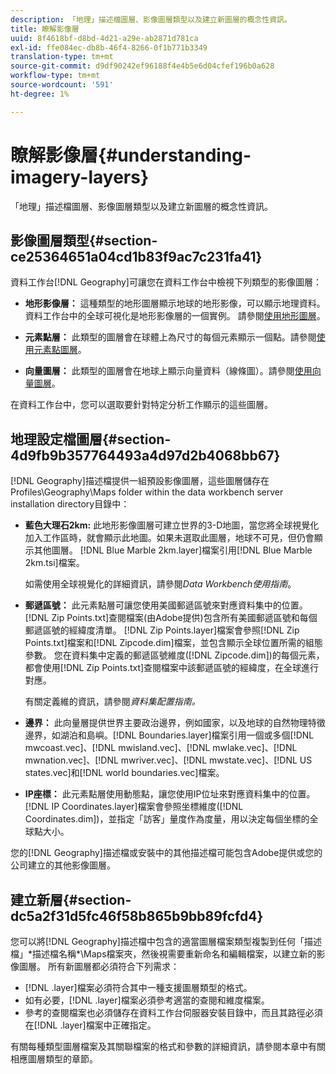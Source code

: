 ```yaml
---
description: 「地理」描述檔圖層、影像圖層類型以及建立新圖層的概念性資訊。
title: 瞭解影像層
uuid: 8f4618bf-d8bd-4d21-a29e-ab2871d781ca
exl-id: ffe084ec-db8b-46f4-8266-0f1b771b3349
translation-type: tm+mt
source-git-commit: d9df90242ef96188f4e4b5e6d04cfef196b0a628
workflow-type: tm+mt
source-wordcount: '591'
ht-degree: 1%

---
```


# 瞭解影像層{#understanding-imagery-layers}

「地理」描述檔圖層、影像圖層類型以及建立新圖層的概念性資訊。

## 影像圖層類型{#section-ce25364651a04cd1b83f9ac7c231fa41}

資料工作台[!DNL Geography]可讓您在資料工作台中檢視下列類型的影像圖層：

* **地形影像層：** 這種類型的地形圖層顯示地球的地形影像，可以顯示地理資料。資料工作台中的全球可視化是地形影像層的一個實例。 請參閱[使用地形圖層](../../../home/c-geo-oview/c-wk-img-lyrs/c-trn-img-lyrs/c-trn-img-lyrs.md#concept-8a0a16013e824ac29f35a0349b5d8ccf)。

* **元素點層：** 此類型的圖層會在球體上為尺寸的每個元素顯示一個點。請參閱[使用元素點圖層](../../../home/c-geo-oview/c-wk-img-lyrs/c-elmt-pt-lyrs/c-elmt-pt-lyrs.md#concept-52b3262ab4e042a18956be8809638af9)。

* **向量圖層：** 此類型的圖層會在地球上顯示向量資料（線條圖）。請參閱[使用向量圖層](../../../home/c-geo-oview/c-wk-img-lyrs/c-wk-vctr-lyrs/c-wk-vctr-lyrs.md#concept-a2c9e8155f554cbe96ee3aaf44f2d620)。

在資料工作台中，您可以選取要針對特定分析工作顯示的這些圖層。

## 地理設定檔圖層{#section-4d9fb9b357764493a4d97d2b4068bb67}

[!DNL Geography]描述檔提供一組預設影像圖層，這些圖層儲存在Profiles\Geography\Maps folder within the data workbench server installation directory目錄中：

* **藍色大理石2km:** 此地形影像圖層可建立世界的3-D地圖，當您將全球視覺化加入工作區時，就會顯示此地圖。如果未選取此圖層，地球不可見，但仍會顯示其他圖層。 [!DNL Blue Marble 2km.layer]檔案引用[!DNL Blue Marble 2km.tsi]檔案。

   如需使用全球視覺化的詳細資訊，請參閱&#x200B;*Data Workbench使用指南*。

* **郵遞區號：** 此元素點層可讓您使用美國郵遞區號來對應資料集中的位置。[!DNL Zip Points.txt]查閱檔案(由Adobe提供)包含所有美國郵遞區號和每個郵遞區號的經緯度清單。 [!DNL Zip Points.layer]檔案會參照[!DNL Zip Points.txt]檔案和[!DNL Zipcode.dim]檔案，並包含顯示全球位置所需的組態參數。 您在資料集中定義的郵遞區號維度([!DNL Zipcode.dim])的每個元素，都會使用[!DNL Zip Points.txt]查閱檔案中該郵遞區號的經緯度，在全球進行對應。

   有關定義維的資訊，請參閱&#x200B;*資料集配置指南。*

* **邊界：** 此向量層提供世界主要政治邊界，例如國家，以及地球的自然物理特徵邊界，如湖泊和島嶼。[!DNL Boundaries.layer]檔案引用一個或多個[!DNL mwcoast.vec]、[!DNL mwisland.vec]、[!DNL mwlake.vec]、[!DNL mwnation.vec]、[!DNL mwriver.vec]、[!DNL mwstate.vec]、[!DNL US states.vec]和[!DNL world boundaries.vec]檔案。

* **IP座標：** 此元素點層使用動態點，讓您使用IP位址來對應資料集中的位置。[!DNL IP Coordinates.layer]檔案會參照坐標維度([!DNL Coordinates.dim])，並指定「訪客」量度作為度量，用以決定每個坐標的全球點大小。

您的[!DNL Geography]描述檔或安裝中的其他描述檔可能包含Adobe提供或您的公司建立的其他影像圖層。

## 建立新層{#section-dc5a2f31d5fc46f58b865b9bb89fcfd4}

您可以將[!DNL Geography]描述檔中包含的適當圖層檔案類型複製到任何「描述檔」\*描述檔名稱*\Maps檔案夾，然後視需要重新命名和編輯檔案，以建立新的影像圖層。 所有新圖層都必須符合下列需求：

* [!DNL .layer]檔案必須符合其中一種支援圖層類型的格式。
* 如有必要，[!DNL .layer]檔案必須參考適當的查閱和維度檔案。
* 參考的查閱檔案也必須儲存在資料工作台伺服器安裝目錄中，而且其路徑必須在[!DNL .layer]檔案中正確指定。

有關每種類型圖層檔案及其關聯檔案的格式和參數的詳細資訊，請參閱本章中有關相應圖層類型的章節。
